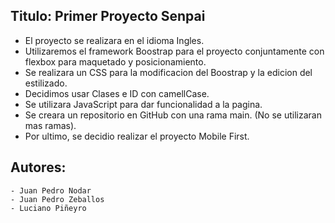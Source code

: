 ## Titulo: Primer Proyecto Senpai ##


-  El proyecto se realizara en el idioma Ingles.
-  Utilizaremos el framework Boostrap para el proyecto conjuntamente con flexbox para maquetado y posicionamiento.
-  Se realizara un CSS para la modificacion del Boostrap y la edicion del estilizado.
-  Decidimos usar Clases e ID con camellCase.
-  Se utilizara JavaScript para dar funcionalidad a la pagina. 
-  Se creara un repositorio en GitHub con una rama main. (No se utilizaran mas ramas).
-  Por ultimo, se decidio realizar el proyecto Mobile First. 


## Autores:
    - Juan Pedro Nodar
    - Juan Pedro Zeballos
    - Luciano Piñeyro
##    